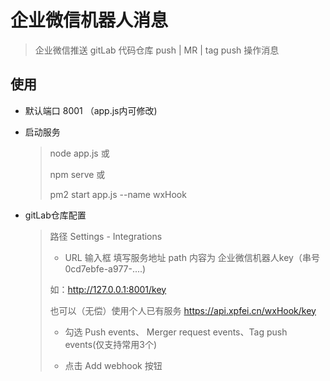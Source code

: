 # 企业微信机器人消息

> 企业微信推送 gitLab 代码仓库 push | MR | tag push 操作消息

## 使用

* 默认端口 8001 （app.js内可修改)
  
* 启动服务 
  
  > node app.js 或
  > 
  > npm serve 或
  > 
  > pm2 start app.js --name wxHook
  
* gitLab仓库配置
  > 路径 Settings - Integrations
  >
  > + URL 输入框 填写服务地址 path 内容为 企业微信机器人key（串号 0cd7ebfe-a977-....)
  > 
  >  如：http://127.0.0.1:8001/key
  > 
  >  也可以（无偿）使用个人已有服务 https://api.xpfei.cn/wxHook/key
  > 
  > + 勾选 Push events、 Merger request events、Tag push events(仅支持常用3个)
  >
  > + 点击 Add webhook 按钮
